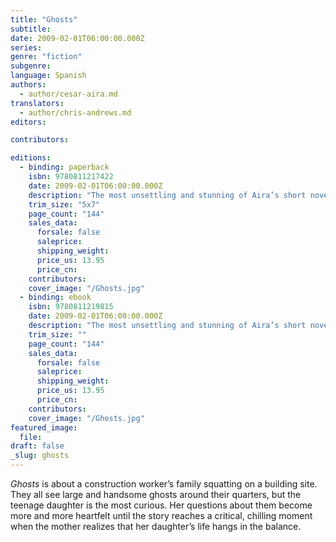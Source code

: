 ```yaml
---
title: "Ghosts"
subtitle:
date: 2009-02-01T06:00:00.000Z
series:
genre: "fiction"
subgenre:
language: Spanish
authors:
  - author/cesar-aira.md
translators:
  - author/chris-andrews.md
editors:

contributors:

editions:
  - binding: paperback
    isbn: 9780811217422
    date: 2009-02-01T06:00:00.000Z
    description: "The most unsettling and stunning of Aira’s short novels published so far by New Directions. "
    trim_size: "5x7"
    page_count: "144"
    sales_data:
      forsale: false
      saleprice:
      shipping_weight:
      price_us: 13.95
      price_cn:
    contributors:
    cover_image: "/Ghosts.jpg"
  - binding: ebook
    isbn: 9780811219815
    date: 2009-02-01T06:00:00.000Z
    description: "The most unsettling and stunning of Aira’s short novels published so far by New Directions. "
    trim_size: ""
    page_count: "144"
    sales_data:
      forsale: false
      saleprice:
      shipping_weight:
      price_us: 13.95
      price_cn:
    contributors:
    cover_image: "/Ghosts.jpg"
featured_image:
  file:
draft: false
_slug: ghosts
---
```


_Ghosts_ is about a construction worker’s family squatting on a building site. They all see large and handsome ghosts around their quarters, but the teenage daughter is the most curious. Her questions about them become more and more heartfelt until the story reaches a critical, chilling moment when the mother realizes that her daughter’s life hangs in the balance.

